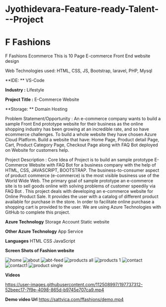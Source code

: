 # Jyothidevara-Feature-ready-Talent---Project
# F Fashions
 F Fashions Ecommerce
This is 10 Page E-commerce Front End website design

Web Technologies used: HTML, CSS, JS, Bootstrap, laravel, PHP, Mysql

**IDE: **
VS-Code


**Industry :**
Lifestyle

**Project Title :**
E-Commerce Website 

**Storage: **
Domain Hosting

Problem Statement/Opportunity :
An e-commerce company wants to build a sample Front End prototype website for their business as the online shopping industry has been growing at an incredible rate, and so have ecommerce challenges. To build a whole website they have chosen Azure Cloud Platform. Build a website that have: Home Page, Product detail Page, Cart, Product Category Page, Checkout Page along with FAQ Bot deployed on Website for customers help.

Project Description :
Core Idea of Project is to build an sample prototype E-Commerce Website with FAQ Bot for a business company with the help of HTML, CSS, JAVASCRIPT, BOOTSTRAP. The business-to-consumer aspect of product commerce (e-commerce) is the most visible business use of the World Wide Web. The primary goal of sample prototype an e-commerce site is to sell goods online with solving problems of customer speedily via FAQ Bot . This project deals with developing an e-commerce website for Online Product Sale. It provides the user with a catalog of different product available for purchase in the store. In order to facilitate online purchase a shopping cart is provided to the user. We are using Azure Technologies with GitHub to complete this project.

**Azure Technology**
Storage Account
Static website

**Other Azure Technology**
App Service

**Languages**
HTML
CSS
JavaScript

**Screen Shots of Fashion website**

![home](https://user-images.githubusercontent.com/112508997/197736371-26906a89-f070-4390-8948-95eb094dea97.jpg)
![about](https://user-images.githubusercontent.com/112508997/197736388-756cc984-54a5-44b7-afe8-a3c22ed461b1.jpg)
![abt-feed](https://user-images.githubusercontent.com/112508997/197736394-bf738be2-eaa0-4d8e-ba62-a474210801ca.jpg)
![products all](https://user-images.githubusercontent.com/112508997/197736457-4edd5417-355e-476d-93f3-5254235dfbdf.jpg)
![products 1](https://user-images.githubusercontent.com/112508997/197736463-0ccb336c-c58a-4832-81e0-8fff93708300.jpg)
![contact](https://user-images.githubusercontent.com/112508997/197736467-9f389761-7995-4f17-870b-ac5910429f60.jpg)
![contact1](https://user-images.githubusercontent.com/112508997/197736470-466cef3e-2a38-4558-b466-9312f0938079.jpg)
![product single](https://user-images.githubusercontent.com/112508997/197736515-4b4fb269-8193-4416-860c-c301813f6910.jpg)

**Videos**


https://user-images.githubusercontent.com/112508997/197737312-52beec17-7f9e-4098-865d-b9745e707ca9.mp4

**Demo video Url**
https://sattvica.com/ffashions/demo.mp4
